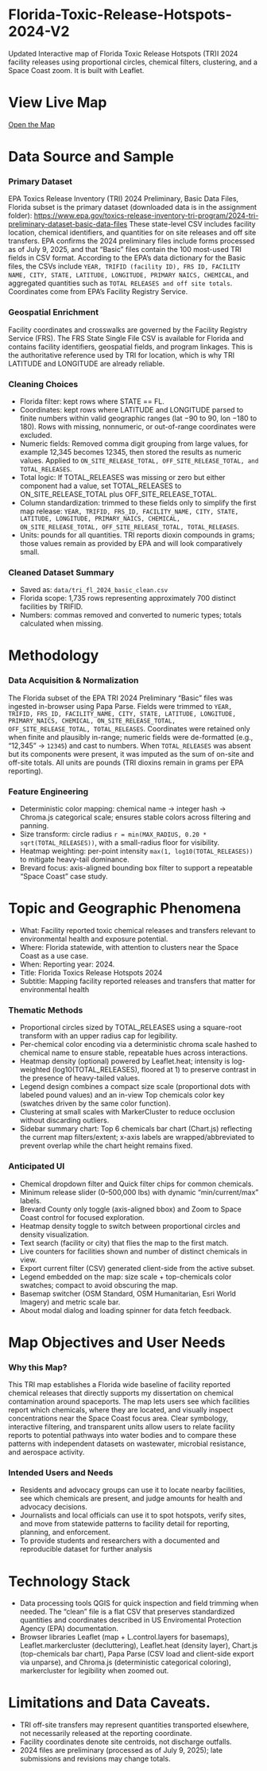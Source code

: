 # Florida-Toxic-Release-Hotspots-2024-V2
Updated Interactive map of Florida Toxic Release Hotspots (TR)I 2024 facility releases using proportional circles, chemical filters, clustering, and a Space Coast zoom. It is built with Leaflet.

# View Live Map
[Open the Map](https://jonw222.github.io/Florida-Toxic-Release-Hotspots-2024-V2/)

# Data Source and Sample
### Primary Dataset
 EPA Toxics Release Inventory (TRI) 2024 Preliminary, Basic Data Files, Florida subset is the primary dataset (downloaded data is in the assignment folder): https://www.epa.gov/toxics-release-inventory-tri-program/2024-tri-preliminary-dataset-basic-data-files
 These state-level CSV includes facility location, chemical identifiers, and quantities for on site releases and off site transfers. EPA confirms the 2024 preliminary files include forms processed as of July 9, 2025, and that “Basic” files contain the 100 most-used TRI fields in CSV format. According to the EPA’s data dictionary for the Basic files, the CSVs include ```YEAR, TRIFID (facility ID), FRS ID, FACILITY NAME, CITY, STATE, LATITUDE, LONGITUDE, PRIMARY NAICS, CHEMICAL```, and aggregated quantities such as ```TOTAL RELEASES and off site totals```. Coordinates come from EPA’s Facility Registry Service. 

### Geospatial Enrichment
Facility coordinates and crosswalks are governed by the Facility Registry Service (FRS). The FRS State Single File CSV is available for Florida and contains facility identifiers, geospatial fields, and program linkages. This is the authoritative reference used by TRI for location, which is why TRI LATITUDE and LONGITUDE are already reliable. 

### Cleaning Choices 
- Florida filter: kept rows where STATE == FL.
- Coordinates: kept rows where LATITUDE and LONGITUDE parsed to finite numbers within valid geographic ranges (lat −90 to 90, lon −180 to 180). Rows with missing, nonnumeric, or out-of-range coordinates were excluded.
- Numeric fields: Removed comma digit grouping from large values, for example 12,345 becomes 12345, then stored the results as numeric values. Applied to ```ON_SITE_RELEASE_TOTAL, OFF_SITE_RELEASE_TOTAL, and TOTAL_RELEASES```.
- Total logic: If TOTAL_RELEASES was missing or zero but either component had a value, set TOTAL_RELEASES to ON_SITE_RELEASE_TOTAL plus OFF_SITE_RELEASE_TOTAL.
- Column standardization: trimmed to these fields only to simplify the first map release: ```YEAR, TRIFID, FRS_ID, FACILITY_NAME, CITY, STATE, LATITUDE, LONGITUDE, PRIMARY_NAICS, CHEMICAL, ON_SITE_RELEASE_TOTAL, OFF_SITE_RELEASE_TOTAL, TOTAL_RELEASES```.
- Units: pounds for all quantities. TRI reports dioxin compounds in grams; those values remain as provided by EPA and will look comparatively small.

### Cleaned Dataset Summary 
- Saved as: ```data/tri_fl_2024_basic_clean.csv```
- Florida scope: 1,735 rows representing approximately 700 distinct facilities by TRIFID.
- Numbers: commas removed and converted to numeric types; totals calculated when missing.

# Methodology

### Data Acquisition & Normalization
The Florida subset of the EPA TRI 2024 Preliminary “Basic” files was ingested in-browser using Papa Parse. Fields were trimmed to ```YEAR, TRIFID, FRS_ID, FACILITY_NAME, CITY, STATE, LATITUDE, LONGITUDE, PRIMARY_NAICS, CHEMICAL, ON_SITE_RELEASE_TOTAL, OFF_SITE_RELEASE_TOTAL, TOTAL_RELEASES```. Coordinates were retained only when finite and plausibly in-range; numeric fields were de-formatted (e.g., “12,345” → ```12345```) and cast to numbers. When ```TOTAL_RELEASES``` was absent but its components were present, it was imputed as the sum of on-site and off-site totals. All units are pounds (TRI dioxins remain in grams per EPA reporting).

### Feature Engineering
- Deterministic color mapping: chemical name → integer hash → Chroma.js categorical scale; ensures stable colors across filtering and panning.
- Size transform: circle radius ```r = min(MAX_RADIUS, 0.20 * sqrt(TOTAL_RELEASES))```, with a small-radius floor for visibility.
- Heatmap weighting: per-point intensity ```max(1, log10(TOTAL_RELEASES))``` to mitigate heavy-tail dominance.
- Brevard focus: axis-aligned bounding box filter to support a repeatable “Space Coast” case study.

# Topic and Geographic Phenomena
- What:
 Facility reported toxic chemical releases and transfers relevant to environmental health and exposure potential.
- Where:
 Florida statewide, with attention to clusters near the Space Coast as a use case.
- When:
Reporting year: 2024.
- Title:
Florida Toxics Release Hotspots 2024
- Subtitle:
 Mapping facility reported releases and transfers that matter for environmental health

### Thematic Methods
 - Proportional circles sized by TOTAL_RELEASES using a square-root transform with an upper radius cap for legibility.
 - Per-chemical color encoding via a deterministic chroma scale hashed to chemical name to ensure stable, repeatable hues across interactions.
 - Heatmap density (optional) powered by Leaflet.heat; intensity is log-weighted (log10(TOTAL_RELEASES), floored at 1) to preserve contrast in the presence of heavy-tailed values.
 - Legend design combines a compact size scale (proportional dots with labeled pound values) and an in-view Top chemicals color key (swatches driven by the same color function).
 - Clustering at small scales with MarkerCluster to reduce occlusion without discarding outliers.
 - Sidebar summary chart: Top 6 chemicals bar chart (Chart.js) reflecting the current map filters/extent; x-axis labels are wrapped/abbreviated to prevent overlap while the chart height remains fixed.

### Anticipated UI
 - Chemical dropdown filter and Quick filter chips for common chemicals.
 - Minimum release slider (0–500,000 lbs) with dynamic “min/current/max” labels.
 - Brevard County only toggle (axis-aligned bbox) and Zoom to Space Coast control for focused exploration.
 - Heatmap density toggle to switch between proportional circles and density visualization.
 - Text search (facility or city) that flies the map to the first match.
 - Live counters for facilities shown and number of distinct chemicals in view.
 - Export current filter (CSV) generated client-side from the active subset.
 - Legend embedded on the map: size scale + top-chemicals color swatches; compact to avoid obscuring the map.
 - Basemap switcher (OSM Standard, OSM Humanitarian, Esri World Imagery) and metric scale bar.
 - About modal dialog and loading spinner for data fetch feedback.
 
# Map Objectives and User Needs
### Why this Map?
This TRI map establishes a Florida wide baseline of facility reported chemical releases that directly supports my dissertation on chemical contamination around spaceports. The map lets users see which facilities report which chemicals, where they are located, and visually inspect concentrations near the Space Coast focus area. Clear symbology, interactive filtering, and transparent units allow users to relate facility reports to potential pathways into water bodies and to compare these patterns with independent datasets on wastewater, microbial resistance, and aerospace activity.

### Intended Users and Needs
 - Residents and advocacy groups can use it to locate nearby facilities, see which chemicals are present, and judge amounts for health and advocacy decisions.
 - Journalists and local officials can use it to spot hotspots, verify sites, and move from statewide patterns to facility detail for reporting, planning, and enforcement.
 - To provide students and researchers with a documented and reproducible dataset for further analysis

# Technology Stack
- Data processing tools
 QGIS for quick inspection and field trimming when needed. The “clean” file is a flat CSV that preserves standardized quantities and coordinates described in US Enviromental Protection Agency (EPA) documentation. 
- Browser libraries
Leaflet (map + L.control.layers for basemaps), Leaflet.markercluster (decluttering), Leaflet.heat (density layer), Chart.js (top-chemicals bar chart), Papa Parse (CSV load and client-side export via unparse), and Chroma.js (deterministic categorical coloring), markercluster for legibility when zoomed out.

# Limitations and Data Caveats.
- TRI off-site transfers may represent quantities transported elsewhere, not necessarily released at the reporting coordinate.
- Facility coordinates denote site centroids, not discharge outfalls.
- 2024 files are preliminary (processed as of July 9, 2025); late submissions and revisions may change totals.
